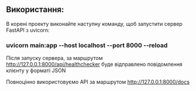 ## Використання:

В корені проекту виконайте наступну команду, щоб запустити сервер FastAPI з uvicorn:

### uvicorn main:app --host localhost --port 8000 --reload

Після запуску сервера, за маршрутом http://127.0.0.1:8000/api/healthchecker буде відправлено повідомлення клієнту у форматі JSON

Повноцінно використовуємо API за маршрутом http://127.0.0.1:8000/docs
